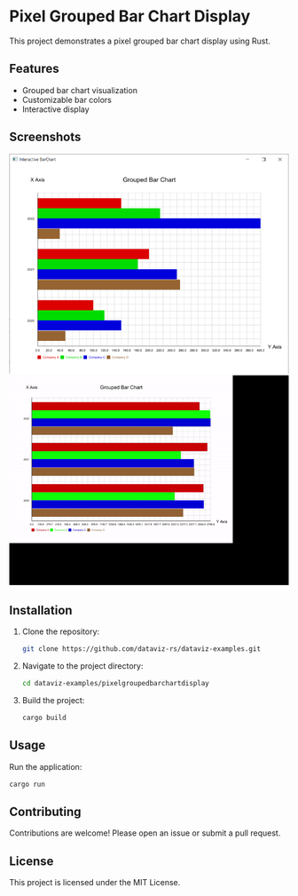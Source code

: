 # Pixel Grouped Bar Chart Display

This project demonstrates a pixel grouped bar chart display using Rust.

## Features

- Grouped bar chart visualization
- Customizable bar colors
- Interactive display

## Screenshots

<img src="./screenshots/interactivedisplay.png" alt="" width="600px">

<img src="./screenshots/realtimedisplay.gif" alt="" width="600px">

## Installation

1. Clone the repository:
    ```sh
    git clone https://github.com/dataviz-rs/dataviz-examples.git
    ```
2. Navigate to the project directory:
    ```sh
    cd dataviz-examples/pixelgroupedbarchartdisplay
    ```
3. Build the project:
    ```sh
    cargo build
    ```

## Usage

Run the application:
```sh
cargo run
```

## Contributing

Contributions are welcome! Please open an issue or submit a pull request.

## License

This project is licensed under the MIT License.